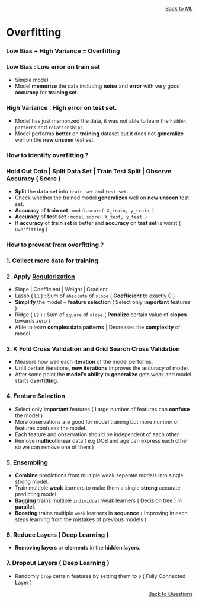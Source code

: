 <p align='right'><a align="right" href="https://github.com/KIRANKUMAR7296/Library/blob/main/Machine%20Learning/Machine%20Learning%20Models.md">Back to ML</a></p>

# Overfitting

### Low Bias + High Variance = Overfitting

### Low Bias : Low error on train set 
- Simple model.
- Model **memorize** the data including **noise** and **error** with very good **accuracy** for **training set**.

### High Variance : High error on test set.
- Model has just memorized the data, it was not able to learn the `hidden patterns` and `relationships`
- Model performs **better** on **training** dataset but it does not **generalize** well on the **new unseen** test set.

### How to identify overfitting ? 

### Hold Out Data | Split Data Set | Train Test Split | Observe Accuracy ( Score )
- **Split** the **data set** into `train set` and `test set`.
- Check whether the trained model **generalizes** well on **new unseen** test set. 
- **Accuracy** of **train set** : `model.score( X_train, y_train )`
- **Accuracy** of **test set** : `model.score( X_test, y_test )`
- If **accuracy** of **train set** is better and **accuracy** on **test set** is worst ( `Overfitting` )

### How to prevent from overfitting ?

### 1. Collect more data for training.

### 2. Apply [Regularization](https://github.com/KIRANKUMAR7296/Library/blob/main/Data%20Science/Regularization.md) 

- Slope | Coefficient | Weight | Gradient
- Lasso ( `L1` ) : Sum of `absolute` of `slope` ( **Coefficient** to exactly 0 )
- **Simplify** the model + **feature selection** ( Select only **important** features )
- Ridge ( `L2` ) : Sum of `square` of `slope` ( **Penalize** certain value of **slopes** towards zero )
- Able to learn **complex data patterns** | Decreases the **complexity** of model.

### 3. K Fold Cross Validation and Grid Search Cross Validation
- Measure how well each **iteration** of the model performs.
- Until certain iterations, **new iterations** improves the accuracy of model.
- After some point the **model's ability** to **generalize** gets weak and model starts **overfitting**.

### 4. Feature Selection
- Select only **important** features ( Large number of features can **confuse** the model )
- More observations are good for model training but more number of features confuses the model.
- Each feature and observation should be independent of each other.
- Remove **multicollinear** data ( e.g DOB and age can express each other so we can remove one of them )

### 5. Ensembling 
- **Combine** predictions from multiple weak separate models into single strong model.
- Train multiple **weak** learners to make them a single **strong** accurate predicting model.
- **Bagging** trains multiple `individual` weak learners ( Decision tree ) in **parallel**.
- **Boosting** trains multiple `weak` learners in **sequence** ( Improving in each steps learning from the mistakes of previous models ) 

### 6. Reduce Layers ( Deep Learning )
- **Removing layers** or **elements** in the **hidden layers**.

### 7. Dropout Layers ( Deep Learning )
- Randomly `drop` certain features by setting them to `0` ( Fully Connected Layer )

<p align='right'><a align="right" href="https://github.com/KIRANKUMAR7296/Library/blob/main/Interview.md">Back to Questions</a></p>
